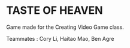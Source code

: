 TASTE OF HEAVEN
==================

Game made for the Creating Video Game class.

Teammates : Cory Li, Haitao Mao, Ben Agre
